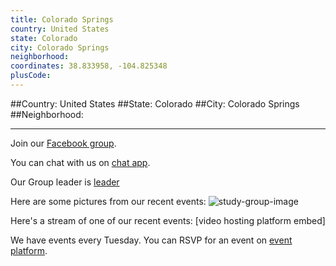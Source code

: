 ```yaml
---
title: Colorado Springs
country: United States
state: Colorado
city: Colorado Springs
neighborhood: 
coordinates: 38.833958, -104.825348
plusCode:
---
```


##Country: United States
##State: Colorado
##City: Colorado Springs
##Neighborhood: 
*****
Join our [Facebook group](https://www.facebook.com/groups/freecodecampcoloradosprings).

You can chat with us on [chat app]().

Our Group leader is [leader]()

Here are some pictures from our recent events:
![study-group-image]()

Here's a stream of one of our recent events:
[video hosting platform embed]

We have events every Tuesday. You can RSVP for an event on [event platform]().
